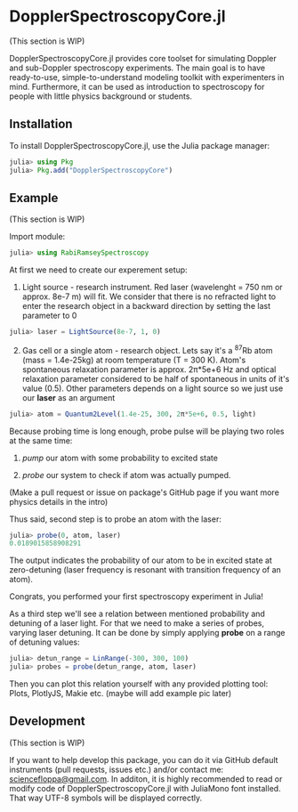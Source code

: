 # DopplerSpectroscopyCore.jl

(This section is WIP)

DopplerSpectroscopyCore.jl provides core toolset for simulating Doppler and sub-Doppler spectroscopy
experiments. The main goal is to have ready-to-use, simple-to-understand modeling toolkit with experimenters in mind.
Furthermore, it can be used as introduction to spectroscopy for people with little physics background or
students.

## Installation

To install DopplerSpectroscopyCore.jl, use the Julia package manager:

```julia
julia> using Pkg
julia> Pkg.add("DopplerSpectroscopyCore")
```

## Example

(This section is WIP)

Import module:

```julia
julia> using RabiRamseySpectroscopy
```

At first we need to create our experement setup:

1. Light source - research instrument. Red laser (wavelenght = 750 nm or approx. 8e-7 m) will fit.
We consider that there is no refracted light to enter the research object in a backward direction
by setting the last parameter to 0

```julia
julia> laser = LightSource(8e-7, 1, 0)
```

2. Gas cell or a single atom - research object. Lets say it's a <sup>87</sup>Rb atom (mass = 1.4e-25kg)
at room temperature (T = 300 K). Atom's spontaneous relaxation parameter is approx. 2π*5e+6 Hz and
optical relaxation parameter considered to be half of spontaneous in units of it's value (0.5). Other parameters
depends on a light source so we just use our **laser** as an argument

```julia
julia> atom = Quantum2Level(1.4e-25, 300, 2π*5e+6, 0.5, light)
```

Because probing time is long enough, probe pulse will be playing two roles at the same time:

1. _pump_ our atom with some probability to excited state

2. _probe_ our system to check if atom was actually pumped.

(Make a pull request or issue on package's GitHub page if you want more physics details in the intro)

Thus said, second step is to probe an atom with the laser:

```julia
julia> probe(0, atom, laser)
0.0189015858908291
```

The output indicates the probability of our atom to be in excited state at zero-detuning
(laser frequency is resonant with transition frequency of an atom).

Congrats, you performed your first spectroscopy experiment in Julia!

As a third step we'll see a relation between mentioned probability and detuning of a laser light.
For that we need to make a series of probes, varying laser detuning. It can be done by simply applying **probe**
on a range of detuning values:

```julia
julia> detun_range = LinRange(-300, 300, 100)
julia> probes = probe(detun_range, atom, laser)
```
Then you can plot this relation yourself with any provided plotting tool: Plots, PlotlyJS, Makie etc.
(maybe will add example pic later)

## Development

(This section is WIP)

If you want to help develop this package, you can do it via GitHub default instruments (pull requests,
issues etc.) and/or contact me: sciencefloppa@gmail.com.
In additon, it is highly recommended to read or modify code of DopplerSpectroscopyCore.jl with JuliaMono font 
installed. That way UTF-8 symbols will be displayed correctly.
